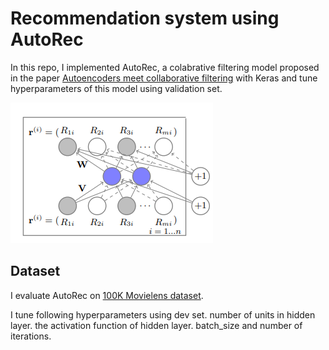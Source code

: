 # Recommendation system using AutoRec
In this repo, I implemented AutoRec, a colabrative filtering model proposed in the paper [Autoencoders meet collaborative filtering](http://users.cecs.anu.edu.au/~u5098633/papers/www15.pdf) with Keras and tune hyperparameters of this model using validation set.

![](/autorec.png)

## Dataset
I evaluate AutoRec on [100K Movielens dataset]((https://grouplens.org/datasets/movielens/100k/)).

<!--First I explore and read data in dataprocessing.py  file using panda. I split it to training, test and dev sets using sklearn. In main.py I load data and convert them to dictionary, because they are sparse matrix. Dictionary keys are item ids and values are lists of two lists: one for user_id and one for rating.--!>

I tune following hyperparameters using dev set. number of units in hidden layer. the activation function of hidden layer. batch_size and number of iterations.
